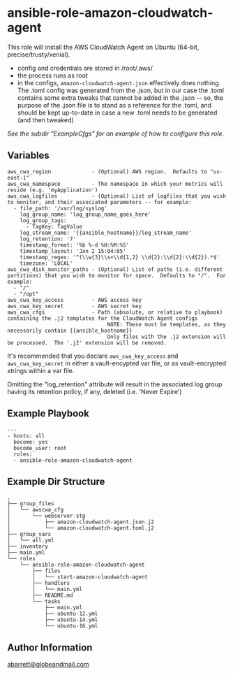 ansible-role-amazon-cloudwatch-agent
======

This role will install the AWS CloudWatch Agent on Ubuntu (64-bit, precise/trusty/xenial).
- config and credentials are stored in /root/.aws/
- the process runs as root
- in the configs, `amazon-cloudwatch-agent.json` effectively does nothing.  The .toml config was generated from the .json, but in our case the .toml contains some extra tweaks that cannot be added in the .json -- so, the purpose of the .json file is to stand as a reference for the .toml, and should be kept up-to-date in case a new .toml needs to be generated (and then tweaked)

*See the subdir "ExampleCfgs" for an example of how to configure this role.*


Variables
------

```
aws_cwa_region             - (Optional) AWS region.  Defaults to "us-east-1"
aws_cwa_namespace          - The namespace in which your metrics will reside (e.g. 'myApplication')
aws_cwa_logfiles           - (Optional) List of logfiles that you wish to monitor, and their associated parameters -- for example:
  - file_path: '/var/log/syslog'
    log_group_name: 'log_group_name_goes_here'
    log_group_tags:
      - TagKey: TagValue
    log_stream_name: '{{ansible_hostname}}/log_stream_name'
    log_retention: '7'
    timestamp_format: '%b %-d %H:%M:%S'
    timestamp_layout: 'Jan 2 15:04:05'
    timestamp_regex: '^(\\w{3}\\s+\\d{1,2} \\d{2}:\\d{2}:\\d{2}).*$'
    timezone: 'LOCAL'
aws_cwa_disk_monitor_paths - (Optional) List of paths (i.e. different partitions) that you wish to monitor for space.  Defaults to "/".  For example:
  - "/"
  - "/opt"
aws_cwa_key_access         - AWS access key
aws_cwa_key_secret         - AWS secret key
aws_cwa_cfgs               - Path (absolute, or relative to playbook) containing the .j2 templates for the CloudWatch Agent configs
                                NOTE: These must be templates, as they necessarily contain {{ansible_hostname}}
                                Only files with the .j2 extension will be processed.  The '.j2' extension will be removed.
```

It's recommended that you declare `aws_cwa_key_access` and `aws_cwa_key_secret` in either a vault-encypted var file, or as vault-encrypted strings within a var file.

Omitting the "log_retention" attribute will result in the associated log group having its retention policy, if any, deleted (i.e. 'Never Expire')


Example Playbook
------

```
---
- hosts: all
  become: yes
  become_user: root
  roles:
  - ansible-role-amazon-cloudwatch-agent

```


Example Dir Structure
------

```
.
├── group_files
│   └── awscwa_cfg
│       └── webserver-stg
│           ├── amazon-cloudwatch-agent.json.j2
│           └── amazon-cloudwatch-agent.toml.j2
├── group_vars
│   └── all.yml
├── inventory
├── main.yml
└── roles
    └── ansible-role-amazon-cloudwatch-agent
        ├── files
        │   └── start-amazon-cloudwatch-agent
        ├── handlers
        │   └── main.yml
        ├── README.md
        └── tasks
            ├── main.yml
            ├── ubuntu-12.yml
            ├── ubuntu-14.yml
            └── ubuntu-16.yml
```


Author Information
------

abarrett@globeandmail.com
